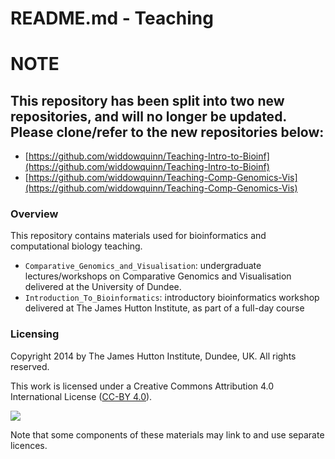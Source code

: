 # README.md - Teaching

# NOTE

## This repository has been split into two new repositories, and will no longer be updated. Please clone/refer to the new repositories below:

* [https://github.com/widdowquinn/Teaching-Intro-to-Bioinf](https://github.com/widdowquinn/Teaching-Intro-to-Bioinf)
* [https://github.com/widdowquinn/Teaching-Comp-Genomics-Vis](https://github.com/widdowquinn/Teaching-Comp-Genomics-Vis)

### Overview

This repository contains materials used for bioinformatics and computational biology teaching.

* `Comparative_Genomics_and_Visualisation`: undergraduate lectures/workshops on Comparative Genomics and Visualisation delivered at the University of Dundee.
* `Introduction_To_Bioinformatics`: introductory bioinformatics workshop delivered at The James Hutton Institute, as part of a full-day course

### Licensing

Copyright 2014 by The James Hutton Institute, Dundee, UK. All rights reserved.

This work is licensed under a Creative Commons Attribution 4.0 International License ([CC-BY 4.0](http://creativecommons.org/licenses/by/4.0/)).

![](http://i.creativecommons.org/l/by/4.0/88x31.png)

Note that some components of these materials may link to and use separate licences.


